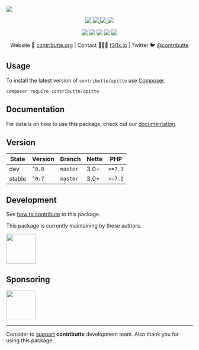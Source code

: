 ![](https://heatbadger.now.sh/github/readme/contributte/apitte/)

<p align=center>
  <a href="https://github.com/contributte/apitte/actions"><img src="https://badgen.net/github/checks/contributte/apitte/master?cache=300"></a>
  <a href="https://coveralls.io/r/contributte/apitte"> <img src="https://badgen.net/coveralls/c/github/contributte/apitte?cache=300"> </a>
  <a href="https://packagist.org/packages/contributte/apitte"> <img src="https://badgen.net/packagist/dm/contributte/apitte"> </a>
  <a href="https://packagist.org/packages/contributte/apitte"> <img src="https://badgen.net/packagist/v/contributte/apitte"> </a>
</p>
<p align=center>
  <a href="https://packagist.org/packages/contributte/apitte"><img src="https://badgen.net/packagist/php/contributte/apitte"></a>
  <a href="https://github.com/contributte/apitte"><img src="https://badgen.net/github/license/contributte/apitte"></a>
  <a href="https://bit.ly/ctteg"><img src="https://badgen.net/badge/support/gitter/cyan"></a>
  <a href="https://bit.ly/cttfo"><img src="https://badgen.net/badge/support/forum/yellow"></a>
  <a href="https://contributte.org/partners.html"><img src="https://badgen.net/badge/become/a%20patron/F96854"></a>
<p>

<p align=center>
Website 🚀 <a href="https://contributte.org">contributte.org</a> | Contact 👨🏻‍💻 <a href="https://f3l1x.io">f3l1x.io</a> | Twitter 🐦 <a href="https://twitter.com/contributte">@contributte</a>
</p>

## Usage

To install the latest version of `contributte/apitte` use [Composer](https://getcomposer.org).

```
composer require contributte/apitte
```

## Documentation

For details on how to use this package, check out our [documentation](.docs).

## Version

| State       | Version | Branch   | Nette | PHP     |
|-------------|---------|----------|-------|---------|
| dev         | `^0.8`  | `master` | 3.0+  | `>=7.3` |
| stable      | `^0.7`  | `master` | 3.0+  | `>=7.2` |

## Development

See [how to contribute](https://contributte.org/contributing.html) to this package.

This package is currently maintaining by these authors.

<a href="https://github.com/f3l1x">
  <img width="80" height="80" src="https://avatars2.githubusercontent.com/u/538058?v=3&s=80">
</a>

## Sponsoring

<a href="https://github.com/tlapnet">
  <img width="80" height="80" src="https://avatars1.githubusercontent.com/u/22914186?s=80&v=4">
</a>

-----

Consider to [support](https://contributte.org/partners.html) **contributte** development team.
Also thank you for using this package.

